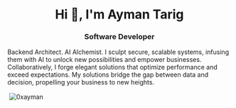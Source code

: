 <h1 align="center">Hi 👋, I'm Ayman Tarig</h1>
<h3 align="center">Software Developer</h3>

<p>
Backend Architect. AI Alchemist. I sculpt secure,
scalable systems, infusing them with AI to
unlock new possibilities and empower
businesses. Collaboratively, I forge elegant
solutions that optimize performance and
exceed expectations. My solutions bridge the
gap between data and decision, propelling your
business to new heights.
</p>


<p>&nbsp;<img align="center" src="https://github-readme-stats.vercel.app/api?username=0xayman&show_icons=true&locale=en" alt="0xayman" /></p>
